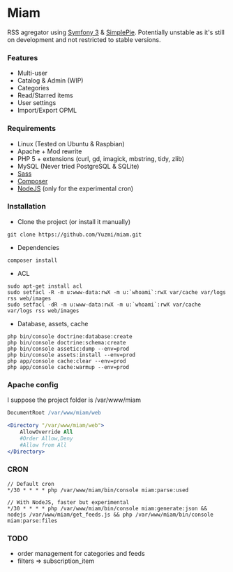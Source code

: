 # Miam

RSS agregator using [Symfony 3](https://symfony.com/) & [SimplePie](https://github.com/simplepie/simplepie).
Potentially unstable as it's still on development and not restricted to stable versions.

### Features

- Multi-user
- Catalog & Admin (WIP)
- Categories
- Read/Starred items
- User settings
- Import/Export OPML

### Requirements

- Linux (Tested on Ubuntu & Raspbian)
- Apache + Mod rewrite
- PHP 5 + extensions (curl, gd, imagick, mbstring, tidy, zlib)
- MySQL (Never tried PostgreSQL & SQLite)
- [Sass](http://sass-lang.com/install)
- [Composer](https://getcomposer.org/download/)
- [NodeJS](https://nodejs.org/en/download/) (only for the experimental cron)

### Installation

- Clone the project (or install it manually)
```shell
git clone https://github.com/Yuzmi/miam.git
```

- Dependencies
```shell
composer install
```

- ACL
```shell
sudo apt-get install acl
sudo setfacl -R -m u:www-data:rwX -m u:`whoami`:rwX var/cache var/logs rss web/images
sudo setfacl -dR -m u:www-data:rwX -m u:`whoami`:rwX var/cache var/logs rss web/images
```

- Database, assets, cache
```shell
php bin/console doctrine:database:create
php bin/console doctrine:schema:create
php bin/console assetic:dump --env=prod
php bin/console assets:install --env=prod
php app/console cache:clear --env=prod
php app/console cache:warmup --env=prod
```

### Apache config

I suppose the project folder is /var/www/miam
```apache
DocumentRoot /var/www/miam/web

<Directory "/var/www/miam/web">
	AllowOverride All
	#Order Allow,Deny
	#Allow from All
</Directory>
```

### CRON

```
// Default cron
*/30 * * * * php /var/www/miam/bin/console miam:parse:used

// With NodeJS, faster but experimental
*/30 * * * * php /var/www/miam/bin/console miam:generate:json && nodejs /var/www/miam/get_feeds.js && php /var/www/miam/bin/console miam:parse:files
```

### TODO

- order management for categories and feeds
- filters => subscription_item
